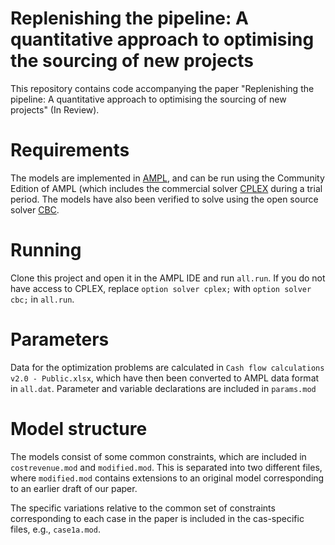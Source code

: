 # Replenishing the pipeline: A quantitative approach to optimising the sourcing of new projects

This repository contains code accompanying the paper "Replenishing the pipeline: A quantitative approach to optimising the sourcing of new projects" (In Review).

# Requirements

The models are implemented in [AMPL](https://ampl.com/ce/), and can be run using the Community Edition of AMPL (which includes the commercial solver [CPLEX](https://www.ibm.com/products/ilog-cplex-optimization-studio/cplex-optimizer) during a trial period.
The models have also been verified to solve using the open source solver [CBC](https://github.com/coin-or/Cbc).

# Running

Clone this project and open it in the AMPL IDE and run `all.run`. If you do not have access to CPLEX, replace `option solver cplex;` with `option solver cbc;` in `all.run`.

# Parameters

Data for the optimization problems are calculated in `Cash flow calculations v2.0 - Public.xlsx`, which have then been converted to AMPL data format in `all.dat`. 
Parameter and variable declarations are included in `params.mod`

# Model structure

The models consist of some common constraints, which are included in `costrevenue.mod` and `modified.mod`. This is separated into two different files, where `modified.mod` contains extensions to an original
model corresponding to an earlier draft of our paper.

The specific variations relative to the common set of constraints corresponding to each case in the paper is included in the cas-specific files, e.g.,  `case1a.mod`.
